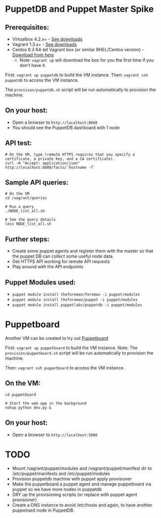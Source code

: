 PuppetDB and Puppet Master Spike
================================

Prerequisites:
--------------

* Virtualbox 4.2.x+ - [See downloads](https://www.virtualbox.org/wiki/Downloads)
* Vagrant 1.3.x+ - [See downloads](http://downloads.vagrantup.com/)
* Centos 6.3 64-bit Vagrant box (or similar RHEL/Centos version) - [Download from here](https://dl.dropbox.com/u/7225008/Vagrant/CentOS-6.3-x86_64-minimal.box)
    * Note: `vagrant up` will download the box for you the first time if you don't have it.

First: `vagrant up puppetdb` to build the VM instance.
Then: `vagrant ssh puppetdb` to access the VM instance.

The `provision/puppetdb.sh` script will be run automatically to provision the machine.

On your host:
-------------

* Open a browser to `http://localhost:8080`
* You should see the PuppetDB dashboard with 1 node

API test:
---------

    # On the VM, type (remote HTTPS requires that you specify a certificate, a private key, and a CA certificate).
    curl -H "Accept: application/json" http://localhost:8080/facts/`hostname -f`

Sample API queries:
-------------------

    # On the VM
    cd /vagrant/queries
    
    # Run a query
    ./NODE_list_all.sh
    
    # See the query details
    less NODE_list_all.sh

Further steps:
--------------

* Create some puppet agents and register them with the master so that the puppet DB can collect some useful node data.
* Get HTTPS API working for remote API requests
* Play around with the API endpoints

Puppet Modules used:
--------------------

* `puppet module install theforeman/foreman -i puppet/modules`
* `puppet module install theforeman/puppet -i puppet/modules`
* `puppet module install puppetlabs/puppetdb -i puppet/modules`


Puppetboard
===========

Another VM can be created to try out [Puppetboard](https://github.com/nedap/puppetboard)

First: `vagrant up puppetboard` to build the VM instance.
Note: The `provision/puppetboard.sh` script will be run automatically to provision the machine.

Then: `vagrant ssh puppetboard` to access the VM instance.

On the VM:
----------

    cd puppetboard

    # Start the web app in the background
    nohup python dev.py &

On your host:
-------------

* Open a browser to `http://localhost:5000`


TODO
====
* Mount /vagrant/puppet/modules and /vagrant/puppet/manifest dir to /etc/puppet/manifests and /etc/puppet/modules
* Provision puppetdb machine with puppet apply provisioner
* Make the puppetboard a puppet agent and manage puppetboard via puppet so we have more nodes in puppetdb
* DRY up the provisioning scripts (or replace with puppet agent provisioner)
* Create a DNS instance to avoid /etc/hosts and again, to have another puppetised node in PuppetDB.
